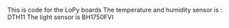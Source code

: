 This is code for the LoPy boards
The temperature and humidity sensor is : DTH11
The light sensor is BH1750FVI
